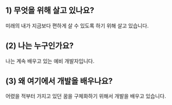 ## 1) 무엇을 위해 살고 있나요?
미래의 내가 지금보다 편하게 살 수 있도록 하기 위해 살고 있습니다.

## (2) 나는 누구인가요?
나는 계속 배우고 있는 예비 개발자입니다.

## (3) 왜 여기에서 개발을 배우나요?
어렸을 적부터 가지고 있던 꿈을 구체화하기 위해서 개발을 배우고 있습니다.
